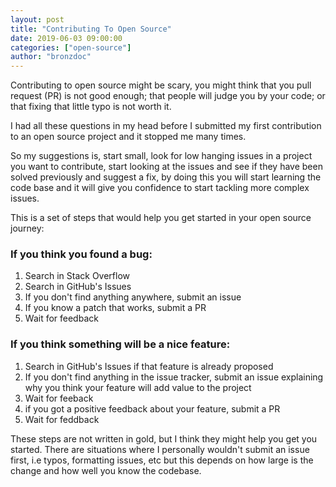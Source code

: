 ```yaml
---
layout: post
title: "Contributing To Open Source"
date: 2019-06-03 09:00:00
categories: ["open-source"]
author: "bronzdoc"
---
```



Contributing to open source might be scary, you might think that you pull request (PR) is not good enough; that people will judge you by your code; or that fixing that little typo is not worth it.

I had all these questions in my head before I submitted my first contribution to an open source project and it stopped me many times.

So my suggestions is, start small, look for low hanging issues in a project you want to contribute, start looking at the issues and see if they have been solved previously and suggest a fix, by doing this you will start learning the code base and it will give you confidence to start tackling more complex issues.

This is a set of steps that would help you get started in your open source journey:

### If you think you found a bug:
1. Search in Stack Overflow
2. Search in GitHub's Issues
3. If you don't find anything anywhere, submit an issue
4. If you know a patch that works, submit a PR
5. Wait for feedback

### If you think something will be a nice feature:
1. Search in GitHub's Issues if that feature is already proposed
2. If you don't find anything in the issue tracker, submit an issue explaining why you think your feature will add value to the project
3. Wait for feeback
4. if you got a positive feedback about your feature, submit a PR
5. Wait for feddback


These steps are not written in gold, but I think they might help you get you started.
There are situations where I personally wouldn't submit an issue first, i.e typos, formatting issues, etc
but this depends on how large is the change and how well you know the codebase.
